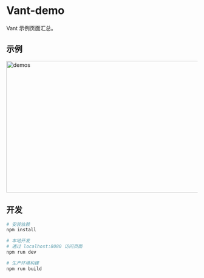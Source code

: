 # Vant-demo
Vant 示例页面汇总。


## 示例
<img src="https://img.yzcdn.cn/public_files/2017/11/16/4b7eb956ba7d30d374a2310124bdb5fe.png" alt="demos" width="600" height="347"/>

## 开发

``` bash
# 安装依赖
npm install

# 本地开发
# 通过 localhost:8080 访问页面
npm run dev

# 生产环境构建
npm run build
```
